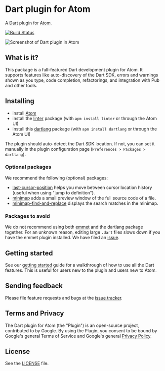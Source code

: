 # Dart plugin for Atom

A [Dart](https://www.dartlang.org) plugin for [Atom](https://atom.io).

[![Build Status](https://travis-ci.org/dart-atom/dartlang.svg)](https://travis-ci.org/dart-atom/dartlang)

![Screenshot of Dart plugin in Atom](https://raw.githubusercontent.com/dart-atom/dartlang/master/doc/images/screenshot.png)

## What is it?

This package is a full-featured Dart development plugin for Atom. It supports
features like auto-discovery of the Dart SDK, errors and warnings shown as you
type, code completion, refactorings, and integration with Pub and other tools.

## Installing

- install [Atom](https://atom.io/)
- install the [linter][] package (with `apm install linter` or through the
  Atom UI)
- install this [dartlang][] package (with `apm install dartlang` or through the
  Atom UI)

The plugin should auto-detect the Dart SDK location. If not, you can set it
manually in the plugin configuration page (`Preferences > Packages > dartlang`).

### Optional packages

We recommend the following (optional) packages:

- [last-cursor-position](https://atom.io/packages/last-cursor-position) helps you
move between cursor location history (useful when using "jump to definition").
- [minimap](https://atom.io/packages/minimap) adds a small preview window of the
full source code of a file.
- [minimap-find-and-replace](https://atom.io/packages/minimap-find-and-replace)
displays the search matches in the minimap.

### Packages to avoid

We do not recommend using both [emmet](https://atom.io/packages/emmet) and the
dartlang package together. For an unknown reason, editing large `.dart` files
slows down if you have the emmet plugin installed. We have filed an
[issue](https://github.com/emmetio/emmet-atom/issues/319).

## Getting started

See our
[getting started](https://github.com/dart-atom/dartlang/blob/master/doc/getting_started.md)
guide for a walkthrough of how to use all the Dart features. This is useful for
users new to the plugin and users new to Atom.

## Sending feedback

Please file feature requests and bugs at the [issue tracker][tracker].

[tracker]: https://github.com/dart-atom/dartlang/issues

## Terms and Privacy

The Dart plugin for Atom (the "Plugin") is an open-source project, contributed
to by Google. By using the Plugin, you consent to be bound by Google's general
Terms of Service and Google's general
[Privacy Policy](http://www.google.com/intl/en/policies/privacy/).

## License

See the [LICENSE](https://github.com/dart-atom/dartlang/blob/master/LICENSE)
file.

[linter]: https://atom.io/packages/linter
[develop]: https://github.com/dart-atom/dartlang/wiki/Developing
[dartlang]: https://atom.io/packages/dartlang
